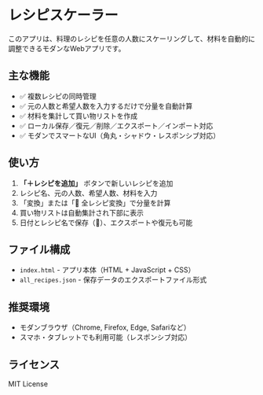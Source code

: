 
# レシピスケーラー

このアプリは、料理のレシピを任意の人数にスケーリングして、材料を自動的に調整できるモダンなWebアプリです。

## 主な機能

- ✅ 複数レシピの同時管理
- ✅ 元の人数と希望人数を入力するだけで分量を自動計算
- ✅ 材料を集計して買い物リストを作成
- ✅ ローカル保存／復元／削除／エクスポート／インポート対応
- ✅ モダンでスマートなUI（角丸・シャドウ・レスポンシブ対応）

## 使い方

1. **「＋レシピを追加」** ボタンで新しいレシピを追加
2. レシピ名、元の人数、希望人数、材料を入力
3. 「変換」または「📏 全レシピ変換」で分量を計算
4. 買い物リストは自動集計され下部に表示
5. 日付とレシピ名で保存（💾）、エクスポートや復元も可能

## ファイル構成

- `index.html` - アプリ本体（HTML + JavaScript + CSS）
- `all_recipes.json` - 保存データのエクスポートファイル形式

## 推奨環境

- モダンブラウザ（Chrome, Firefox, Edge, Safariなど）
- スマホ・タブレットでも利用可能（レスポンシブ対応）

## ライセンス

MIT License
